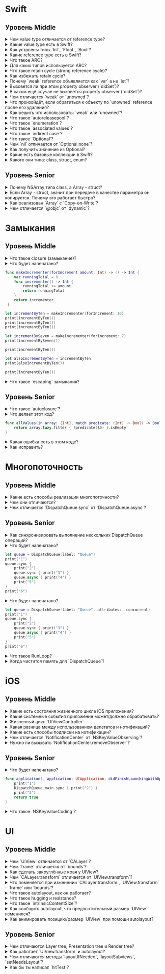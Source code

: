 # Swift

## Уровень Middle

<details>
<summary>Чем value type отличается от reference type?</summary>
    
* value type передаётся / присваивается по значению, т.е. каждая переменная получает свою копию объекта.
* reference type передаётся / присваивается ссылке, т.е. все переменные указывают на одну копию объекта.
</details>

<details>
<summary>Какие value type есть в Swift?</summary>

* `struct`
* `enumeration`
</details>

<details>
<summary>Как устроены типы `Int`, `Float`, `Bool`?</summary>
"Простые" типы: `Int`, `Float`, `Bool` и тд. являются структурами
</details>

<details>
<summary>Какие reference type есть в Swift?</summary>

* `class`
* `closure`
* `recursive enumeration`
</details>

<details>
<summary>Что такое ARC?</summary>

Система управления памятью на основе подсчёта количества сильных ссылок (счётчик ссылок) на объект.
</details>

<details>
<summary>Для каких типов используется ARC?</summary>

reference type
</details>

<details>
<summary>Что такое retain cycle (strong reference cycle)?</summary>

Ситуация, при которой 2+ объекта держат сильные ссылки друг на друга, не позволяя счётчикам ссылок занулиться и освободить память.
</details>

<details>
<summary>Как избежать retain cycle?</summary>

 * `weak` reference
 * `unowned` reference
</details>

<details>
<summary>Почему `weak` reference объявляется как `var` а не `let`?</summary>

`ARC` запишет в эту ссылку `nil` при удалении объекта.
</details>

<details>
<summary>Вызовется ли при этом property observer (`didSet`)?</summary>

Нет
</details>

<details>
<summary>В каком ещё случае не вызовется property observer (`didSet`)?</summary>

* `init`
* `didSet`

</details>

<details>
<summary>Чем отличается `weak` от `unowned`?</summary>

* `weak`: `ARC` запишет в эту ссылку `nil` при удалении объекта.
* `unowned`: `ARC` НЕ запишет в эту ссылку `nil` при удалении объекта.
</details>

<details>
<summary>Что произойдёт, если обратиться к объекту по `unowned` reference после его удаления?</summary>

Падение приложения / `runtime error`
</details>

<details>
<summary>Как решить что использовать: `weak` или `unowned`?</summary>

* `unowned` - более производительный вариант, нужно использовать в тех местах, где есть уверенность что объект не будет удалён.
* `weak` - во всех остальных случаях.
</details>

<details>
<summary>Что такое `autoreleasepool`?</summary>


* В `Objective-C`, `NSAutoreleasePool` - объект, в который помещаются ссылки на объекты. При `drain` делает `release` для каждого `autorelease` посланного объекту.
* В `Swift` - функция, принимающая на вход замыкание. После выполнения замыкания делает тоже самое для `Objective-C` объектов.
</details>

<details>
<summary>Что такое `enumeration`?</summary>

Value type, который может принимать одно из заданных значений (case).
</details>

<details>
<summary>Что такое `associated values`?</summary>

Значение `enumeration` может иметь кортеж ассоциированных с ним значений любого типа.
</details>

<details>
<summary>Что такое `indirect case`?</summary>

Кортеж ассоциированных значений может содержать другое значение из этого же `enumeration`.
</details>

<details>
<summary>Что такое `Optional`?</summary>

`enumeration` с 2мя значениями: `case none`, `case some(Wrapped)`
</details>

<details>
<summary>Чем `nil` отличается от `Optional.none`?</summary>

* `nil` - синтаксический сахар для `Optional.none`
* Возможно из-за того, что `Optional` реализует протокол `ExpressibleByNilLiteral`.
</details>

<details>
<summary>Как получить значение из Optional?</summary>

* `!`
* `if let`
* `guard let`
* `??`
* `switch`
* `map`
* `flatMap`
</details>

<details>
<summary>Какие есть базовые коллекции в Swift?</summary>

* `Array`
* `Dictionary`
* `Set`
</details>

<details>
<summary>Какого они типа: class, struct, enum?</summary>

* struct
</details>

## Уровень Senior

<details>
<summary>Почему NSArray типа class, а Array - struct?</summary>

Сделано специально, чтобы избежать ошибок из-за изменения массива из другого потока при работе с ним на текущем потоке.
</details>

<details>
<summary>Если Array - struct, значит при передаче в качестве параметра он копируется. Почему это работает быстро?</summary>

`Copy-on-Write`
</details>

<details>
<summary>Как реализован `Array` с `Copy-on-Write`?</summary>

Внутри `Array` хранится класс `ManagedBuffer`, который отвечает за фактическое хранение данных.
При каждой модификации `Array` делается проверка `isKnownUniquelyReferenced`. Если на объект более одной ссылки, делается копия.
</details>

<details>
<summary>Чем отличается `@objc` от `dynamic`?</summary>

* `@objc` - метод доступен из `Objective-C`. В `Objective-C` вызывается динамически, в `Swift` - статически.
* `dynamic` - метод вызывается в `Swift` динамически.
</details>


# Замыкания

## Уровень Middle

<details>
<summary>Что такое closure (замыкание)?</summary>

Отдельный блок кода, который можно передавать как параметр и вызывать в процессе выполнения программы.
</details>

<details>
<summary>Что будет напечатано?
	    
```Swift
func makeIncrementer(forIncrement amount: Int) -> () -> Int {
	var runningTotal = 0
	func incrementer() -> Int {
	    runningTotal += amount
	    return runningTotal
	}
	return incrementer
 }

let incrementByTen = makeIncrementer(forIncrement: 10)
print(incrementByTen())
print(incrementByTen())
print(incrementByTen())

let incrementBySeven = makeIncrementer(forIncrement: 7)
print(incrementBySeven())

print(incrementByTen())

let alsoIncrementByTen = incrementByTen
print(alsoIncrementByTen())

print(incrementByTen())
```

</summary>
10 20 30 7 40 50 60
</details>

<details>
<summary>Что такое `escaping` замыкания?</summary>

Замыкания, помеченные как `escaping` параметр функции, могут быть вызваны после завершения функции.
</details>

## Уровень Senior

<details>
<summary>Что такое `autoclosure`?</summary>

* `autoclosure` - замыкание, которое автоматически создаётся для того, чтобы обернуть выражение, переданное в качестве аргумента при вызове функции.
* `autoclosure` позволяет отложить вычисление выражения с момента вызова до того момента, когда значение понадобится.
</details>

<details>
<summary>Что делает этот код?

```Swift
func allValues(in array: [Int], match predicate: (Int) -> Bool) -> Bool {
	return array.lazy.filter { !predicate($0) }.isEmpty
}
```
</summary>

Проверяет, что все элементы массива удовлетворяют предикату.
</details>

<details>
<summary>Какая ошибка есть в этом коде?</summary>

Ошибка компиляции: `error: closure use of non-escaping parameter 'predicate' may allow it to escape`

`non-escaping` замыкание используется как `escaping`
</details>

<details>
<summary>Как исправить?</summary>

```Swift
func allValues(in array: [Int], match predicate: (Int) -> Bool) -> Bool {
    return array.filter { !predicate($0) }.isEmpty
}
```
Минус: Создание промежуточного массива. Лишнее потребление памяти.

```Swift
func allValues(in array: [Int], match predicate: @escaping (Int) -> Bool) -> Bool {
	return array.lazy.filter { !predicate($0) }.isEmpty
}
```
Минус: Замыкание стало escaping, что противоречит сути (оно всегда вызывается до завершения функции `allValues`), и лишает компилятор возможности оптимизировать код.

Правильный вариант:
```Swift
func allValues(in array: [Int], match predicate: (Int) -> Bool) -> Bool {
	return withoutActuallyEscaping(predicate) { escapablePredicate in
		array.lazy.filter { !escapablePredicate($0) }.isEmpty
	}
}
```
</details>

# Многопоточность

## Уровень Middle

<details>
<summary>Какие есть способы реализации многопоточности?</summary>

* `OperationQueue`
* `DispatchQueue`
* `Thread`

</details>

<details>
<summary>Чем они отличаются?</summary>

* `DispatchQueue` - абстракция поверх потоков. Очередь, управляющая выполнением поставленных в неё задач на пуле потоков управляемых системой.
* `OperationQueue` - высокоуровневая надстройка поверх `DispatchQueue`.
	* Предоставляет следующие возможности поверх `DispatchQueue`:
		1. Установка зависимостей между задачами.
		2. Отмена всех операций.
		3. Получение количества операций в очереди.
		4. Динамическое управление количеством одновременно выполняемых операций.
		5. Приостановка выполнения.

</details>

<details>
<summary>Чем отличается `DispatchQueue.sync` от `DispatchQueue.async`?</summary>

* `DispatchQueue.async` - ставит задачу в очередь и продолжает выполнение.
* `DispatchQueue.sync` - ставит задачу в очередь и ждёт, пока эта операция будет выполнена.
</details>

## Уровень Senior

<details>
<summary>Как синхронизировать выполнение нескольких DispatchQueue операций?</summary>

* `DispatchGroup`
* `DispatchQueue.sync(flags: .barrier) {}`
</details>

<details>
<summary>Что будет напечатано?

```Swift
let queue = DispatchQueue(label: "Queue")            
print("1")            
queue.sync {
    print("2")            
    queue.sync { print("3") }
    queue.async { print("4") }            
    print("5")
}            
print("6")
```	    
</summary>

1 2 (Приложение зависнет / упадёт)
</details>

<details>
<summary>Что будет напечатано?

```Swift
let queue = DispatchQueue(label: "Queue", attributes: .concurrent)
print("1")
queue.sync {
    print("2")
    queue.sync { print("3") }
    queue.async { print("4") }
    print("5")
}
print("6")
```	    
</summary>

* 1 2 3 4 5 6
* 1 2 3 5 4 6
* 1 2 3 5 6 4
</details>

<details>
<summary>Что такое RunLoop?</summary>

Программный интерфейс обработки входных источников и операций, запускаемых на потоке, в цикле<br/>
Всегда есть на главном потоке.<br/>
Каждая операция на RunLoop оборачивается в `autoreleasepool`.<br/>
Нужен для работы таймеров.<br/>
Нет у `DispatchQueue`.
</details>

<details>
<summary>Когда чистится память для `DispatchQueue`?</summary>

Зависит от параметра `DispatchQueue.AutoreleaseFrequency` при создании очереди.
Стандартное поведение - когда у очереди нет активных задач.
</details>
 
# iOS

## Уровень Middle

<details>
<summary>Какие есть состояния жизненного цикла iOS приложения?</summary>

* Not running
* Inactive
* Active
* Background
* Suspend
</details>

<details>
<summary>Какие системные события приложение может/должно обрабатывать?</summary>

* **Memory warning**
* **Protected data becomes available/unavailable**
* **State restoration**
* **Open URLs**
* **Local/remote notifications**
* **Location changes**
* **Application shortcuts**
* AV sessions
* File download
* Handoff tasks
* Inter-app communication
</details>

<details>
<summary>Жизненный цикл `UIViewController`.</summary>

* `init`
* `viewDidLoad`
* `viewWillAppear`
* `viewDidAppear`
* `viewWillLayoutSubviews`
* `viewDidLayoutSubviews`
* `viewWillDisappear`
* `viewDidDisappear`
* `willMove(toParent:)`
* `didMove(toParent:)`
* `deinit`
</details>

<details>
<summary>Какая разница между использованием делегатов и нотификаций?</summary>

Общее:
* Получение уведомлений при каком-то изменении наблюдаемого объекта.

Различия:
* Делегирование позволяет передать часть логики другому объекту. Этот объект один и отвечает только на те вопросы, которые ему задают.
* Нотификации позволяют подписаться на любые изменения наблюдаемого объекта.
* Количество подписчиков на нотификации не ограничено.
* Подписчики не влияют на логику поведения наблюдаемого объекта.
</details>

<details>
<summary>Какие есть способы подписки на нотификации?</summary>

* `NotificationCenter`
* `NSKeyValueObserving`
</details>

<details>
<summary>Чем отличается `NotificationCenter` от `NSKeyValueObserving`?</summary>

* `NotificationCenter` - ручная посылка нотификаций всем подписчикам. Для подписки нужен доступ к наблюдаемому классу, чтобы посылать нотификации.
* `NSKeyValueObserving` - все наследники NSObject автоматически посылают сообщения всем своим подписчикам при изменении своих полей. Можно подписаться на изменение полей любого класса.
</details>

<details>
<summary>Нужно ли вызывать `NotificationCenter.removeObserver`?</summary>

Есть 2 способа подписки: через селектор и через замыкание (блок).
Если используются замыкания - отписываться обязательно нужно.
Если используется селектор, начиная с iOS 9.0 это не обязательно. До iOS 9.0, произойдёт падение, если объект удаляется, пока у него есть подписчики.
</details>

## Уровень Senior

<details>
<summary>Что будет напечатано?

```Swift
func application(_ application: UIApplication, didFinishLaunchingWithOptions launchOptions: [UIApplication.LaunchOptionsKey : Any]? = nil) -> Bool {
	print("1")
	DispatchQueue.main.sync { print("2") }
	print("3")
	return true
}
```
</summary>

1 (Приложение зависнет / упадёт)
</details>

<details>
<summary>Что такое `NSKeyValueCoding`?</summary>

Механизм непрямого доступа к полям любого наследника `NSObject` по имени или ключу.
</details>

# UI

## Уровень Middle

<details>
<summary>Чем `UIView` отличается от `CALayer`?</summary>

* `CALayer` отвечает за представление информации на экране.
* `UIView` содержит в себе `CALayer`, отвечает за взаимодействие с пользователем (`UIResponder`) и участвует в расчёте геометрии представления на экране (layout).
</details>

<details>
<summary>Чем `frame` отличается от `bounds`?</summary>

* `frame` - координаты UIView в родительской системе координат.
* `bounds` - координаты видимой области в собственной системе координат.
</details>

<details>
<summary>Как сделать закруглённые края у UIView?</summary>

1.
```Swift
clipsToBounds = true
layer.cornerRadius = *value*
```
Минус: часто пересчитывается.
   
2.
```Swift
mask = MaskView()
MaskView.layerClass = CAShapeLayer.self
shapeLayer.path = UIBezierPath
```
Минус: Обновление маски только при изменении frame

3.
```Swift
layer.cornerRadius = *value*
layer.maskedCorners = [.layerMinXMinYCorner, .layerMaxXMinYCorner, ...]
layer.masksToBounds = true
```
Минус: `layer.maskedCorners` доступен с iOS 11.0+.
</details>

<details>
<summary>Чем `CALayer.transform` отличается от `UIView.transform`?</summary>

* `CALayer.transform` - `CATransform3D`
* `UIView.transform` - `CGAffineTransform` (2D)
</details>

<details>
<summary>Что поменяется при изменении `CALayer.transform`, `UIView.transform` - `frame` или `bounds`?</summary>

frame
</details>

<details>
<summary>Что такое autolayout, как он работает?</summary>

Система динамического расчёта позиции и размера UIView.
Для определения позиции и размера используются заданные для UIView правила (констреинты).
</details>

<details>
<summary>Что такое hugging и resistance?</summary>
	   
Приоритеты, с которыми `UIView` противостоит попыткам растянуть / сжать её от `intrinsicContentSize`.
</details>

<details>
<summary>Что такое `intrinsicContentSize`?</summary>

Предпочтительный размер `UIView` для отображения всех внутренностей. Не учитывает внешние ограничения.
</details>

<details>
<summary>Как сообщить autolayout, что предпочтительный размер `UIView` изменился?</summary>

Вызвать метод `invalidateIntrinsicContentSize`.
</details>

<details>
<summary>Как анимировать позицию/размер `UIView` при помощи autolayout?</summary>

```Swift
constraint.constant = *value*
UIView.animate(withDuration: <duration>) { self.layoutIfNeeded() }
```
</details>

## Уровень Senior

<details>
<summary>Чем отличаются Layer tree, Presentation tree и Render tree?</summary>

* Layer tree - объекты в этом дереве хранят конечные значения анимаций. При изменении свойств слоя используется объект из этого дерева.
* Presentation tree - объекты в этом дереве хранят текущие значения анимаций.
* Render tree - используется для фактической отрисовки. Не доступно для разработчика.
</details>

<details>
<summary>Как работает `UIView.transform` и autolayout?</summary>

autolayout работает с `frame` `UIView` до трансформации.
Значение фрейма после трансформации не определено и должно игнорироваться.
</details>

<details>
<summary>Чем отличаются методы `layoutIfNeeded`, `layoutSubviews`, `setNeedsLayout`?</summary>

* `layoutIfNeeded` - немедленно обновляет layout, если это необходимо. Может начать выше по дереву.
* `layoutSubviews` - непосредственный layout, начиная с текущего `UIView` и ниже по дереву. В документации не рекомендуется вызывать этот метод напрямую.
* `setNeedsLayout` - помечает layout как требующий обновления. layout произойдёт на следующий цикл обновления UI.
</details>

<details>
<summary>Как бы ты написал `hitTest`?</summary>

```Swift
func hitTest(_ point: CGPoint, with event: UIEvent?) -> UIView? {
	guard self.point(inside: point, with: event) else { return nil }
	guard isUserInteractionEnabled && !isHidden && alpha >= 0.01 else { return nil }
	for subview in subviews.reversed() {
		if let hitView = subview.hitTest(convert(point, to: subview), with: event) {
			return hitView
		}
	}
	return self
}    
```
</details>
